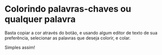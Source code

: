 # Colorindo palavras-chaves ou qualquer palavra

Basta copiar a cor através do botão, e usando algum editor de texto de sua preferência, selecionar as palavras que deseja colorir, e colar.

Simples assim!